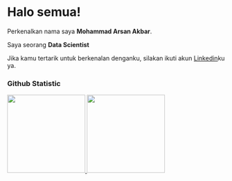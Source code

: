# Halo semua! 
 
Perkenalkan nama saya **Mohammad Arsan Akbar**.<br>
 
Saya seorang **Data Scientist**<br>
 
 
Jika kamu tertarik untuk berkenalan denganku, silakan ikuti akun [Linkedin](https://www.linkedin.com/in/arsan-net/)ku ya.
 
### Github Statistic
<p align="left">
<a href="https://github.com/Arsanaibar">
  <img height="180em" src="https://github-readme-stats-eight-theta.vercel.app/api?username=penuliscode&show_icons=true&theme=algolia&include_all_commits=true&count_private=true"/>
  <img height="180em" src="https://github-readme-stats-eight-theta.vercel.app/api/top-langs/?username=penuliscode&layout=compact&layout=compact&theme=algolia"/>
</a>
</p>
